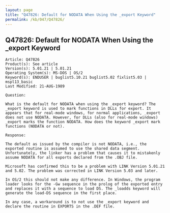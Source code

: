 ```yaml
---
layout: page
title: "Q47826: Default for NODATA When Using the _export Keyword"
permalink: /kb/047/Q47826/
---
```


## Q47826: Default for NODATA When Using the _export Keyword

	Article: Q47826
	Product(s): See article
	Version(s): 5.01.21 | 5.01.21
	Operating System(s): MS-DOS | OS/2
	Keyword(s): ENDUSER | buglist5.10.21 buglist5.02 fixlist5.03 | mspl13_basic
	Last Modified: 21-AUG-1989
	
	Question:
	
	What is the default for NODATA when using the _export keyword? The
	_export keyword is used to mark functions in DLLs for export. It
	appears that for real-mode windows, for normal applications, _export
	does not use NODATA. However, for DLLs (also for real-mode windows)
	_export marks the function NODATA. How does the keyword _export mark
	functions (NODATA or not).
	
	Response:
	
	The default as issued by the compiler is not NODATA, i.e., the
	exported routine is assumed to use the shared data segment.
	Unfortunately, the linker has a problem that causes it to mistakenly
	assume NODATA for all exports declared from the .OBJ file.
	
	Microsoft has confirmed this to be a problem with LINK Version 5.01.21
	and 5.02. The problem was corrected in LINK Version 5.03 and later.
	
	In OS/2 this should not make any difference. In Windows, the program
	loader looks for the -Gw sequence in the prolog of the exported entry
	and replaces it with a sequence to load DS. The _loadds keyword will
	generate the load-DS sequence in the first place.
	
	In any case, a workaround is to not use the _export keyword and
	declare the routine in EXPORTS in the .DEF file.

